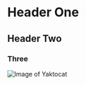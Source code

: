 # Header One
## Header Two
### Three

![Image of Yaktocat](https://octodex.github.com/images/yaktocat.png)
